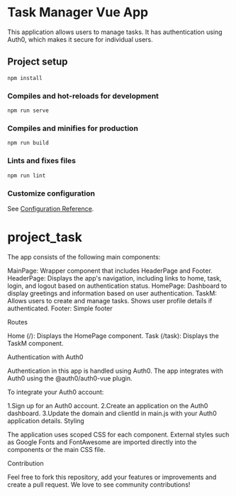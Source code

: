 
# Task Manager Vue App

This application allows users to manage tasks. It has authentication using Auth0, which makes it secure for individual users.


## Project setup
```
npm install
```

### Compiles and hot-reloads for development
```
npm run serve
```

### Compiles and minifies for production
```
npm run build
```

### Lints and fixes files
```
npm run lint
```

### Customize configuration
See [Configuration Reference](https://cli.vuejs.org/config/).

# project_task

The app consists of the following main components:

MainPage: Wrapper component that includes HeaderPage and Footer.
HeaderPage: Displays the app's navigation, including links to home, task, login, and logout based on authentication status.
HomePage: Dashboard to display greetings and information based on user authentication.
TaskM: Allows users to create and manage tasks. Shows user profile details if authenticated.
Footer: Simple footer 


Routes

Home (/): Displays the HomePage component.
Task (/task): Displays the TaskM component.

Authentication with Auth0

Authentication in this app is handled using Auth0. The app integrates with Auth0 using the @auth0/auth0-vue plugin.

To integrate your Auth0 account:

1.Sign up for an Auth0 account.
2.Create an application on the Auth0 dashboard.
3.Update the domain and clientId in main.js with your Auth0 application details.
Styling

The application uses scoped CSS for each component. External styles such as Google Fonts and FontAwesome are imported directly into the components or the main CSS file.

Contribution

Feel free to fork this repository, add your features or improvements and create a pull request. We love to see community contributions!

